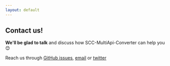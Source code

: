 ```yaml
---
layout: default
---
```


## Contact us!

**We'll be glad to talk** and discuss how SCC-MultiApi-Converter can help you 😊

Reach us through [GitHub issues](https://github.com/corunet/scc-multiapi-converter/issues), [email](mailto:info@corunet.com)  or [twitter](https://twitter.com/corunet)
